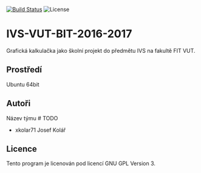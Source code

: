 [![Build Status](https://travis-ci.com/thejoeejoee/IVS-VUT-BIT-2016-2017.svg?token=MqEeDyeLfZw3xFmAVUzV&branch=develop)](https://travis-ci.com/thejoeejoee/IVS-VUT-BIT-2016-2017)
![License](https://img.shields.io/badge/license-GPLv3-blue.svg)

# IVS-VUT-BIT-2016-2017
Grafická kalkulačka jako školní projekt do předmětu IVS na fakultě FIT VUT.


Prostředí
---------

Ubuntu 64bit

Autoři
------

Název týmu # TODO
- xkolar71 Josef Kolář 

Licence
-------

Tento program je licenován pod licencí GNU GPL Version 3.
